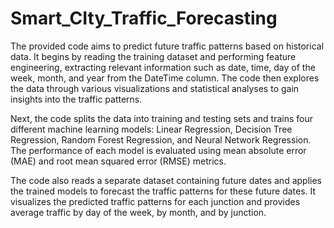 # Smart_CIty_Traffic_Forecasting

The provided code aims to predict future traffic patterns based on historical data. It begins by reading the training dataset and performing feature engineering, extracting relevant information such as date, time, day of the week, month, and year from the DateTime column. The code then explores the data through various visualizations and statistical analyses to gain insights into the traffic patterns.

Next, the code splits the data into training and testing sets and trains four different machine learning models: Linear Regression, Decision Tree Regression, Random Forest Regression, and Neural Network Regression. The performance of each model is evaluated using mean absolute error (MAE) and root mean squared error (RMSE) metrics.

The code also reads a separate dataset containing future dates and applies the trained models to forecast the traffic patterns for these future dates. It visualizes the predicted traffic patterns for each junction and provides average traffic by day of the week, by month, and by junction.
